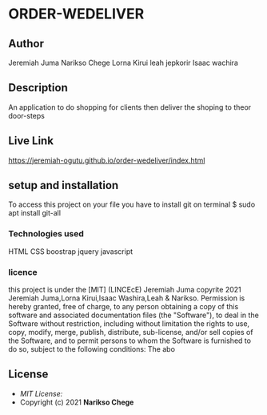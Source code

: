 
# ORDER-WEDELIVER
## Author
Jeremiah Juma
Narikso Chege
Lorna Kirui
leah jepkorir
Isaac wachira
## Description
An application to do shopping for clients then deliver the shoping to theor door-steps

## Live Link
https://jeremiah-ogutu.github.io/order-wedeliver/index.html
## setup and installation
To access this project on your file you have to
install git 
 on terminal $ sudo apt install git-all

### Technologies used
HTML
CSS
boostrap
jquery
javascript

### licence
this project is under the [MIT] (LINCEcE)
Jeremiah Juma 
copyrite 2021 Jeremiah Juma,Lorna Kirui,Isaac Washira,Leah & Narikso.
Permission is hereby granted, free of charge, to any person obtaining a copy
of this software and associated documentation files (the "Software"), to deal
in the Software without restriction, including without limitation the rights
to use, copy, modify, merge, publish, distribute, sub-license, and/or sell
copies of the Software, and to permit persons to whom the Software is
furnished to do so, subject to the following conditions:
The abo
## License
* *MIT License:*
* Copyright (c) 2021 **Narikso Chege**

